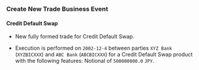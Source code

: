 ### Create New Trade Business Event

#### Credit Default Swap
- New fully formed trade for Credit Default Swap.

- Execution is performed on `2002-12-4` between parties `XYZ Bank`
  (`XYZBICXXX`) and `ABC Bank` (`ABCBICXXX`) for a
  Credit Default Swap product with the following features:
  Notional of `500000000.0` `JPY`.
